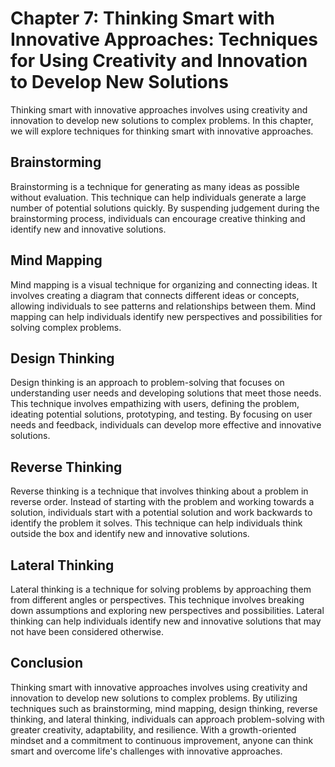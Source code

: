 Chapter 7: Thinking Smart with Innovative Approaches: Techniques for Using Creativity and Innovation to Develop New Solutions
=============================================================================================================================

Thinking smart with innovative approaches involves using creativity and innovation to develop new solutions to complex problems. In this chapter, we will explore techniques for thinking smart with innovative approaches.

Brainstorming
-------------

Brainstorming is a technique for generating as many ideas as possible without evaluation. This technique can help individuals generate a large number of potential solutions quickly. By suspending judgement during the brainstorming process, individuals can encourage creative thinking and identify new and innovative solutions.

Mind Mapping
------------

Mind mapping is a visual technique for organizing and connecting ideas. It involves creating a diagram that connects different ideas or concepts, allowing individuals to see patterns and relationships between them. Mind mapping can help individuals identify new perspectives and possibilities for solving complex problems.

Design Thinking
---------------

Design thinking is an approach to problem-solving that focuses on understanding user needs and developing solutions that meet those needs. This technique involves empathizing with users, defining the problem, ideating potential solutions, prototyping, and testing. By focusing on user needs and feedback, individuals can develop more effective and innovative solutions.

Reverse Thinking
----------------

Reverse thinking is a technique that involves thinking about a problem in reverse order. Instead of starting with the problem and working towards a solution, individuals start with a potential solution and work backwards to identify the problem it solves. This technique can help individuals think outside the box and identify new and innovative solutions.

Lateral Thinking
----------------

Lateral thinking is a technique for solving problems by approaching them from different angles or perspectives. This technique involves breaking down assumptions and exploring new perspectives and possibilities. Lateral thinking can help individuals identify new and innovative solutions that may not have been considered otherwise.

Conclusion
----------

Thinking smart with innovative approaches involves using creativity and innovation to develop new solutions to complex problems. By utilizing techniques such as brainstorming, mind mapping, design thinking, reverse thinking, and lateral thinking, individuals can approach problem-solving with greater creativity, adaptability, and resilience. With a growth-oriented mindset and a commitment to continuous improvement, anyone can think smart and overcome life's challenges with innovative approaches.
